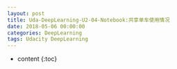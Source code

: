 ```yaml
---
layout: post
title: Uda-DeepLearning-U2-04-Notebook:共享单车使用情况
date: 2018-05-06 00:00:00
categories: DeepLearning
tags: Udacity DeepLearning
---
```

* content
{:toc}
